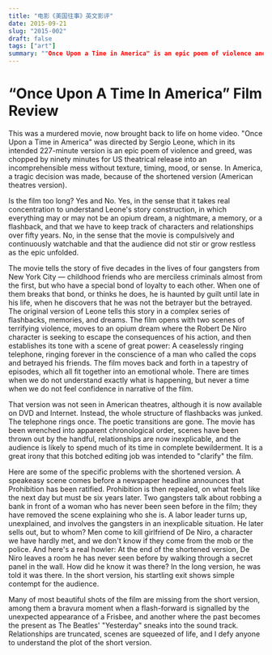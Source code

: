 ```yaml
---
title: "电影《美国往事》英文影评"
date: 2015-09-21
slug: "2015-002"
draft: false
tags: ["art"]
summary: ""Once Upon a Time in America" is an epic poem of violence and greed, directed by Sergio Leone, that tells the story of four gangsters from New York City over five decades. The intended 227-minute version was chopped by ninety minutes for US theatrical release, resulting in an incomprehensible mess without texture, timing, mood, or sense. The shortened version was intended to "clarify" the film but instead removed the whole structure of flashbacks, poetic transitions, and many beautiful shots. Relationships are truncated, scenes are squeezed of life, and the audience is likely to spend much of its time in complete bewilderment."
---
```


# “Once Upon A Time In America” Film Review

This was a murdered movie, now brought back to life on home video. "Once Upon a Time in America" was directed by Sergio Leone, which in its intended 227-minute version is an epic poem of violence and greed, was chopped by ninety minutes for US theatrical release into an incomprehensible mess without texture, timing, mood, or sense. In America, a tragic decision was made, because of the shortened version (American theatres version).

Is the film too long? Yes and No. Yes, in the sense that it takes real concentration to understand Leone's story construction, in which everything may or may not be an opium dream, a nightmare, a memory, or a flashback, and that we have to keep track of characters and relationships over fifty years. No, in the sense that the movie is compulsively and continuously watchable and that the audience did not stir or grow restless as the epic unfolded.

The movie tells the story of five decades in the lives of four gangsters from New York City — childhood friends who are merciless criminals almost from the first, but who have a special bond of loyalty to each other. When one of them breaks that bond, or thinks he does, he is haunted by guilt until late in his life, when he discovers that he was not the betrayer but the betrayed. The original version of Leone tells this story in a complex series of flashbacks, memories, and dreams. The film opens with two scenes of terrifying violence, moves to an opium dream where the Robert De Niro character is seeking to escape the consequences of his action, and then establishes its tone with a scene of great power: A ceaselessly ringing telephone, ringing forever in the conscience of a man who called the cops and betrayed his friends. The film moves back and forth in a tapestry of episodes, which all fit together into an emotional whole. There are times when we do not understand exactly what is happening, but never a time when we do not feel confidence in narrative of the film.

That version was not seen in American theatres, although it is now available on DVD and Internet. Instead, the whole structure of flashbacks was junked. The telephone rings once. The poetic transitions are gone. The movie has been wrenched into apparent chronological order, scenes have been thrown out by the handful, relationships are now inexplicable, and the audience is likely to spend much of its time in complete bewilderment. It is a great irony that this botched editing job was intended to "clarify" the film.

Here are some of the specific problems with the shortened version. A speakeasy scene comes before a newspaper headline announces that Prohibition has been ratified. Prohibition is then repealed, on what feels like the next day but must be six years later. Two gangsters talk about robbing a bank in front of a woman who has never been seen before in the film; they have removed the scene explaining who she is. A labor leader turns up, unexplained, and involves the gangsters in an inexplicable situation. He later sells out, but to whom? Men come to kill girlfriend of De Niro, a character we have hardly met, and we don't know if they come from the mob or the police. And here's a real howler: At the end of the shortened version, De Niro leaves a room he has never seen before by walking through a secret panel in the wall. How did he know it was there? In the long version, he was told it was there. In the short version, his startling exit shows simple contempt for the audience.

Many of most beautiful shots of the film are missing from the short version, among them a bravura moment when a flash-forward is signalled by the unexpected appearance of a Frisbee, and another where the past becomes the present as The Beatles' "Yesterday" sneaks into the sound track. Relationships are truncated, scenes are squeezed of life, and I defy anyone to understand the plot of the short version.